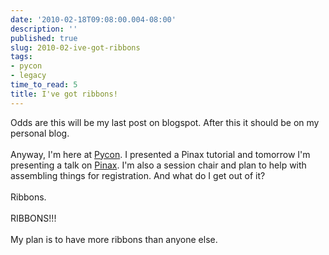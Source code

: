 ```yaml
---
date: '2010-02-18T09:08:00.004-08:00'
description: ''
published: true
slug: 2010-02-ive-got-ribbons
tags:
- pycon
- legacy
time_to_read: 5
title: I've got ribbons!
---
```


Odds are this will be my last post on blogspot. After this it should be on my personal blog.<br /><br />Anyway, I'm here at <a href="http://us.pycon.org">Pycon</a>. I presented a Pinax tutorial and tomorrow I'm presenting a talk on <a href="http://us.pycon.org/2010/conference/schedule/event/15/">Pinax</a>. I'm also a session chair and plan to help with assembling things for registration. And what do I get out of it?<br /><br />Ribbons.<br /><br />RIBBONS!!!<br /><br />My plan is to have more ribbons than anyone else.